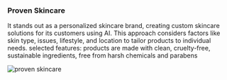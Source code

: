 
### Proven Skincare 
It stands out as a personalized skincare brand, creating custom skincare solutions for its customers using AI. This approach considers factors like skin type, issues, lifestyle, and location to tailor products to individual needs. selected features: products are made with clean, cruelty-free, sustainable ingredients, free from harsh chemicals and parabens

![proven skincare](https://github.com/chenhaodev/awesome-img-app-insights/cases/imgs/provenskincare.com.jpg)
